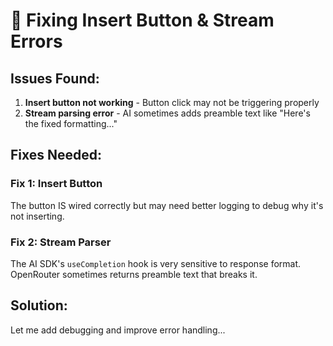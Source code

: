 # 🔧 Fixing Insert Button & Stream Errors

## Issues Found:

1. **Insert button not working** - Button click may not be triggering properly
2. **Stream parsing error** - AI sometimes adds preamble text like "Here's the fixed formatting..."

## Fixes Needed:

### Fix 1: Insert Button
The button IS wired correctly but may need better logging to debug why it's not inserting.

### Fix 2: Stream Parser
The AI SDK's `useCompletion` hook is very sensitive to response format. OpenRouter sometimes returns preamble text that breaks it.

## Solution:

Let me add debugging and improve error handling...
